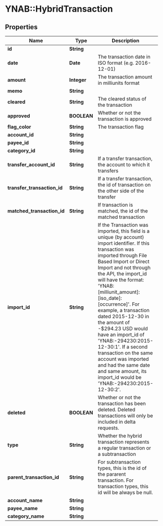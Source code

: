 # YNAB::HybridTransaction

## Properties
Name | Type | Description | Notes
------------ | ------------- | ------------- | -------------
**id** | **String** |  | 
**date** | **Date** | The transaction date in ISO format (e.g. 2016-12-01) | 
**amount** | **Integer** | The transaction amount in milliunits format | 
**memo** | **String** |  | 
**cleared** | **String** | The cleared status of the transaction | 
**approved** | **BOOLEAN** | Whether or not the transaction is approved | 
**flag_color** | **String** | The transaction flag | 
**account_id** | **String** |  | 
**payee_id** | **String** |  | 
**category_id** | **String** |  | 
**transfer_account_id** | **String** | If a transfer transaction, the account to which it transfers | 
**transfer_transaction_id** | **String** | If a transfer transaction, the id of transaction on the other side of the transfer | 
**matched_transaction_id** | **String** | If transaction is matched, the id of the matched transaction | 
**import_id** | **String** | If the Transaction was imported, this field is a unique (by account) import identifier.  If this transaction was imported through File Based Import or Direct Import and not through the API, the import_id will have the format: &#39;YNAB:[milliunit_amount]:[iso_date]:[occurrence]&#39;.  For example, a transaction dated 2015-12-30 in the amount of -$294.23 USD would have an import_id of &#39;YNAB:-294230:2015-12-30:1&#39;.  If a second transaction on the same account was imported and had the same date and same amount, its import_id would be &#39;YNAB:-294230:2015-12-30:2&#39;. | 
**deleted** | **BOOLEAN** | Whether or not the transaction has been deleted.  Deleted transactions will only be included in delta requests. | 
**type** | **String** | Whether the hybrid transaction represents a regular transaction or a subtransaction | 
**parent_transaction_id** | **String** | For subtransaction types, this is the id of the pararent transaction.  For transaction types, this id will be always be null. | 
**account_name** | **String** |  | 
**payee_name** | **String** |  | 
**category_name** | **String** |  | 


